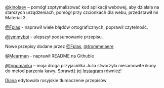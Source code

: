 [@kinolaev](https://github.com/kinolaev) – pomógł zoptymalizować kod aplikacji webowej, aby działała na starszych urządzeniach, pomógł przy czcionkach dla webu, przedstawił mi Material 3.

[@Fplas](https://github.com/Fplas) - naprawił wiele błędów ortograficznych, poprawił czytelność.

[@jymmyboi](https://github.com/jymmyboi) - ulepszył podsumowanie przepisu.

Nowe przepisy dodane przez [@Fplas](https://github.com/Fplas), [@trommelaere](https://github.com/trommelaere)

[@Mearman](https://github.com/Mearman) - naprawił README na Githubie

[@typomanka](https://github.com/typomanka) – moja droga przyjaciółka Julia stworzyła niesamowite ikony do metod parzenia kawy. Sprawdź jej [Instagram](https://www.instagram.com/typomanka/) również!

[Diana](https://diana.karliner.pro/) edytowała rosyjskie tłumaczenie przepisów
